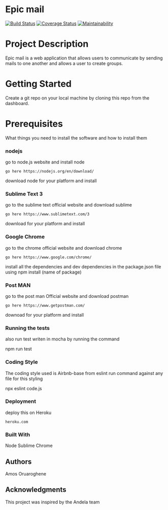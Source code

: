 # Epic mail

[![Build Status](https://travis-ci.org/amoskeyz/Epic-mail.svg?branch=develop)](https://travis-ci.org/amoskeyz/Epic-mail)
[![Coverage Status](https://coveralls.io/repos/github/amoskeyz/Epic-mail/badge.svg?branch=develop)](https://coveralls.io/github/amoskeyz/Epic-mail?branch=develop)
[![Maintainability](https://api.codeclimate.com/v1/badges/fd1d5735c61d510da04b/maintainability)](https://codeclimate.com/github/amoskeyz/Epic-mail/maintainability)

# Project Description
Epic mail is a web application that allows users to communicate by sending mails to one another and allows a user to create groups.

# Getting Started
Create a git repo on your local machine by cloning this repo from the dashboard.

# Prerequisites
What things you need to install the software and how to install them

### nodejs
go to node.js website and install node
```
go here https://nodejs.org/en/download/
```
download node for your platform and install

### Sublime Text 3
go to the sublime text official website and download sublime
```
go here https://www.sublimetext.com/3
```
download for your platform and install

### Google Chrome
go to the chrome official website and download chrome
```
go here https://www.google.com/chrome/
```
install all the dependencies and dev dependencies in the package.json file using npm install (name of package)

### Post MAN
go to the post man Official website and download postman
```
go here https://www.getpostman.com/
```
downoad for your platform and install

### Running the tests
also run test writen in mocha by running the command

npm run test
### Coding Style
The coding style used is Airbnb-base from eslint run command against any file for this styling

npx eslint code.js
### Deployment
deploy this on Heroku
```
heroku.com
```
### Built With
Node Sublime Chrome

## Authors
Amos Oruaroghene

## Acknowledgments
This project was inspired by the Andela team
